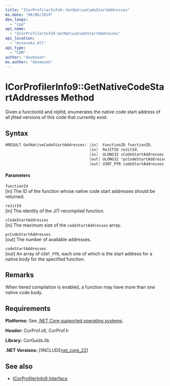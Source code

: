```yaml
---
title: "ICorProfilerInfo9::GetNativeCodeStartAddresses"
ms.date: "08/06/2019"
dev_langs:
  - "cpp"
api_name:
  - "ICorProfilerInfo9.GetNativeCodeStartAddresses"
api_location:
  - "mscorwks.dll"
api_type:
  - "COM"
author: "davmason"
ms.author: "davmason"
---
```

# ICorProfilerInfo9::GetNativeCodeStartAddresses Method

Given a functionId and rejitId, enumerates the native code start address of all jitted versions of this code that currently exist.

## Syntax

```cpp
HRESULT GetNativeCodeStartAddresses( [in]  FunctionID functionID,
                                     [in]  ReJITID reJitId,
                                     [in]  ULONG32 cCodeStartAddresses,
                                     [out] ULONG32 *pcCodeStartAddresses,
                                     [out] UINT_PTR codeStartAddresses[]);
```

#### Parameters

`functionId` \
[in] The ID of the function whose native code start addresses should be returned.

`reJitId` \
[in] The identity of the JIT-recompiled function.

`cCodeStartAddresses` \
[in] The maximum size of the `codeStartAddresses` array.

`pcCodeStartAddresses` \
[out] The number of available addresses.

`codeStartAddresses` \
[out] An array of `UINT_PTR`, each one of which is the start address for a native body for the specified function.

## Remarks

When tiered compilation is enabled, a function may have more than one native code body.

## Requirements

**Platforms:** See [.NET Core supported operating systems](../../../core/setup/index.md).

**Header:** CorProf.idl, CorProf.h

**Library:** CorGuids.lib

**.NET Versions:** [!INCLUDE[net_core_22](../../../../includes/net-core-22-md.md)]

## See also

- [ICorProfilerInfo9 Interface](../../../../docs/framework/unmanaged-api/profiling/icorprofilerinfo9-interface.md)
